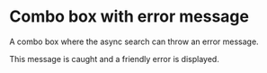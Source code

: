 # Combo box with error message

A combo box where the async search can throw an error message.

This message is caught and a friendly error is displayed.

